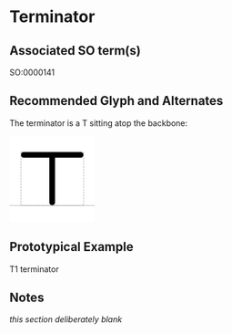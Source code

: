 # Terminator

## Associated SO term(s)
SO:0000141

## Recommended Glyph and Alternates
The terminator is a T sitting atop the backbone:

![glyph specification](terminator-specification.png)

## Prototypical Example

T1 terminator

## Notes
*this section deliberately blank*
